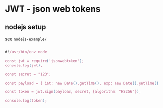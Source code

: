 # JWT - json web tokens

## nodejs setup

see `nodejs-example/`

```js

#!/usr/bin/env node

const jwt = require('jsonwebtoken');
console.log(jwt);

const secret = "123";

const payload = { iat: new Date().getTime(), exp: new Date().getTime() + 1000, data: "blah" };

const token = jwt.sign(payload, secret, {algorithm: "HS256"});

console.log(token);

```
